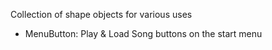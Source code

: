 Collection of shape objects for various uses

* MenuButton: Play & Load Song buttons on the start menu